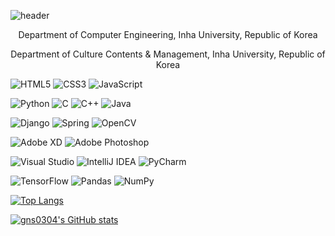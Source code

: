 ![header](https://capsule-render.vercel.app/api?type=waving&color=gradient&height=300&section=header&text=Jihoon%20Han&fontSize=50&desc=Humanities%20Engineering&animation=fadeIn&DescSize=40&descAlignY=65)


  <p align="center">Department of Computer Engineering, Inha University, Republic of Korea</p>
  <p align="center">Department of Culture Contents & Management, Inha University, Republic of Korea</p>
  
  
  


<img alt="HTML5" style="display:inline" src="https://img.shields.io/badge/html5-%23E34F26.svg?style=for-the-badge&logo=html5&logoColor=white"/> <img alt="CSS3" style="display:inline" src="https://img.shields.io/badge/css3-%231572B6.svg?style=for-the-badge&logo=css3&logoColor=white"/> <img alt="JavaScript" src="https://img.shields.io/badge/javascript-%23323330.svg?style=for-the-badge&logo=javascript&logoColor=%23F7DF1E"/>

<img alt="Python" src="https://img.shields.io/badge/python-%2314354C.svg?style=for-the-badge&logo=python&logoColor=white"/> <img alt="C" src="https://img.shields.io/badge/c-%2300599C.svg?style=for-the-badge&logo=c&logoColor=white"/> <img alt="C++" src="https://img.shields.io/badge/c++-%2300599C.svg?style=for-the-badge&logo=c%2B%2B&logoColor=white"/> <img alt="Java" src="https://img.shields.io/badge/java-%23ED8B00.svg?style=for-the-badge&logo=java&logoColor=white"/>


<img alt="Django" src="https://img.shields.io/badge/django-%23092E20.svg?style=for-the-badge&logo=django&logoColor=white"/> <img alt="Spring" src="https://img.shields.io/badge/spring-%236DB33F.svg?style=for-the-badge&logo=spring&logoColor=white"/> <img alt="OpenCV" src="https://img.shields.io/badge/opencv-%23white.svg?style=for-the-badge&logo=opencv&logoColor=white"/>

<img alt="Adobe XD" src="https://img.shields.io/badge/adobexd-%23FF26BE.svg?style=for-the-badge&logo=adobexd&logoColor=white"/> <img alt="Adobe Photoshop" src="https://img.shields.io/badge/adobephotoshop-%2331A8FF.svg?style=for-the-badge&logo=adobephotoshop&logoColor=white"/>

<img alt="Visual Studio" src="https://img.shields.io/badge/VisualStudio-5C2D91.svg?style=for-the-badge&logo=visual-studio&logoColor=white"/> <img alt="IntelliJ IDEA" src="https://img.shields.io/badge/IntelliJIDEA-000000.svg?style=for-the-badge&logo=intellij-idea&logoColor=white"/> <img alt="PyCharm" src="https://img.shields.io/badge/pycharm-143?style=for-the-badge&logo=pycharm&logoColor=black&color=black&labelColor=green"/>

<img alt="TensorFlow" src="https://img.shields.io/badge/TensorFlow-%23FF6F00.svg?style=for-the-badge&logo=TensorFlow&logoColor=white" /> <img alt="Pandas" src="https://img.shields.io/badge/pandas-%23150458.svg?style=for-the-badge&logo=pandas&logoColor=white" /> <img alt="NumPy" src="https://img.shields.io/badge/numpy-%23013243.svg?style=for-the-badge&logo=numpy&logoColor=white" />



[![Top Langs](https://github-readme-stats.vercel.app/api/top-langs/?username=gns0304&layout=compact)](https://github.com/gns0304/github-readme-stats)

[![gns0304's GitHub stats](https://github-readme-stats.vercel.app/api?username=gns0304&count_private=true&show_icons=true&theme=default)](https://github.com/gns0304/github-readme-stats)


